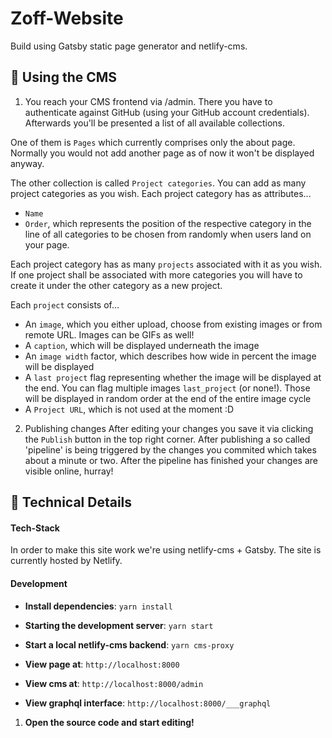 # Zoff-Website
Build using Gatsby static page generator and netlify-cms.

## 🚀 Using the CMS

1. You reach your CMS frontend via <DOMAIN>/admin. There you have to authenticate against GitHub (using your GitHub account credentials). Afterwards you'll be presented a list of all available collections.

One of them is `Pages` which currently comprises only the about page. Normally you would not add another page as of now it won't be displayed anyway.

The other collection is called `Project categories`. You can add as many project categories as you wish. Each project category has as attributes...
* `Name`
* `Order`, which represents the position of the respective category in the line of all categories to be chosen from randomly when users land on your page.

Each project category has as many `projects` associated with it as you wish. If one project shall be associated with more categories you will have to create it under the other category as a new project.

Each `project` consists of...

* An `image`, which you either upload, choose from existing images or from remote URL. Images can be GIFs as well!
* A `caption`, which will be displayed underneath the image
* An `image width` factor, which describes how wide in percent the image will be displayed
* A `last project` flag representing whether the image will be displayed at the end. You can flag multiple images `last_project` (or none!). Those will be displayed in random order at the end of the entire image cycle
* A `Project URL`, which is not used at the moment :D

2. Publishing changes
After editing your changes you save it via clicking the `Publish` button in the top right corner. After publishing a so called 'pipeline' is being triggered by the changes you commited which takes about a minute or two. After the pipeline has finished your changes are visible online, hurray!

## 🚀 Technical Details
#### Tech-Stack
In order to make this site work we're using netlify-cms + Gatsby. The site is currently hosted by Netlify.

#### Development
*  **Install dependencies**: `yarn install`
*  **Starting the development server**: `yarn start`
*  **Start a local netlify-cms backend**: `yarn cms-proxy`

    
*  **View page at**: `http://localhost:8000`
*  **View cms at**: `http://localhost:8000/admin`
*  **View graphql interface**: `http://localhost:8000/___graphql`
1.  **Open the source code and start editing!**


